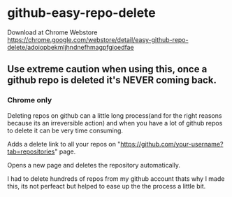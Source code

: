 # github-easy-repo-delete
Download at Chrome Webstore https://chrome.google.com/webstore/detail/easy-github-repo-delete/adoiopbekmljhndnefhmagpfgioedfae
## Use extreme caution when using this, once a github repo is deleted it's NEVER coming back.

### Chrome only

Deleting repos on github can a little long process(and for the right reasons because its an irreversible action) and when you have a lot of github repos to delete it can be very time consuming.

Adds a delete link to all your repos on "https://github.com/your-username?tab=repositories" page.

Opens a new page and deletes the repository automatically.

I had to delete hundreds of repos from my github account thats why I made this, its not perfeact but helped to ease up the the process a little bit.
